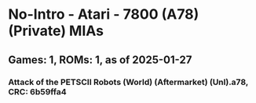 # No-Intro - Atari - 7800 (A78) (Private) MIAs
## Games: 1, ROMs: 1, as of 2025-01-27
### Attack of the PETSCII Robots (World) (Aftermarket) (Unl).a78, CRC: 6b59ffa4
